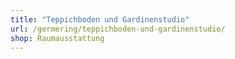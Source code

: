 ```yaml
---
title: "Teppichboden und Gardinenstudio"
url: /germering/teppichboden-und-gardinenstudio/
shop: Raumausstattung
---
```

